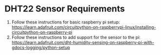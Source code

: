 # DHT22 Sensor Requirements

1. Follow these instructions for basic raspberry pi setup: https://learn.adafruit.com/circuitpython-on-raspberrypi-linux/installing-circuitpython-on-raspberry-pi
1. Follow these instructions to add support for the sensor to the pi: https://learn.adafruit.com/dht-humidity-sensing-on-raspberry-pi-with-gdocs-logging/python-setup

